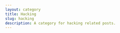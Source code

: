 ```yaml
---
layout: category
title: Hacking
slug: hacking
description: A category for hacking related posts.
---
```

